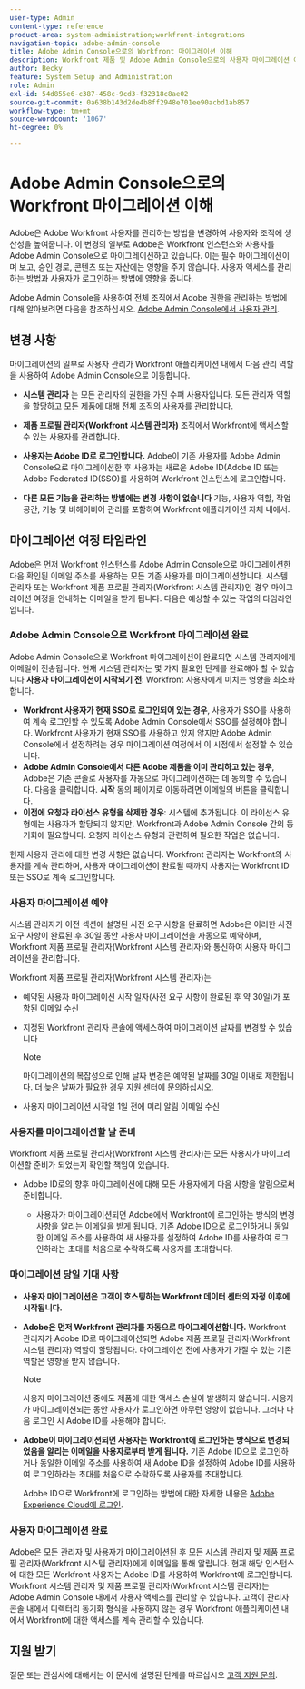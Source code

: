 ```yaml
---
user-type: Admin
content-type: reference
product-area: system-administration;workfront-integrations
navigation-topic: adobe-admin-console
title: Adobe Admin Console으로의 Workfront 마이그레이션 이해
description: Workfront 제품 및 Adobe Admin Console으로의 사용자 마이그레이션 이해
author: Becky
feature: System Setup and Administration
role: Admin
exl-id: 54d855e6-c387-458c-9cd3-f32318c8ae02
source-git-commit: 0a638b143d2de4b8ff2948e701ee90acbd1ab857
workflow-type: tm+mt
source-wordcount: '1067'
ht-degree: 0%

---
```


# Adobe Admin Console으로의 Workfront 마이그레이션 이해

Adobe은 Adobe Workfront 사용자를 관리하는 방법을 변경하여 사용자와 조직에 생산성을 높여줍니다. 이 변경의 일부로 Adobe은 Workfront 인스턴스와 사용자를 Adobe Admin Console으로 마이그레이션하고 있습니다. 이는 필수 마이그레이션이며 보고, 승인 경로, 콘텐츠 또는 자산에는 영향을 주지 않습니다. 사용자 액세스를 관리하는 방법과 사용자가 로그인하는 방법에 영향을 줍니다.

Adobe Admin Console을 사용하여 전체 조직에서 Adobe 권한을 관리하는 방법에 대해 알아보려면 다음을 참조하십시오. [Adobe Admin Console에서 사용자 관리](/help/quicksilver/administration-and-setup/add-users/create-and-manage-users/admin-console.md).

## 변경 사항

마이그레이션의 일부로 사용자 관리가 Workfront 애플리케이션 내에서 다음 관리 역할을 사용하여 Adobe Admin Console으로 이동합니다.

* **시스템 관리자** 는 모든 관리자의 권한을 가진 수퍼 사용자입니다. 모든 관리자 역할을 할당하고 모든 제품에 대해 전체 조직의 사용자를 관리합니다.

* **제품 프로필 관리자(Workfront 시스템 관리자)** 조직에서 Workfront에 액세스할 수 있는 사용자를 관리합니다.

* **사용자는 Adobe ID로 로그인합니다.** Adobe이 기존 사용자를 Adobe Admin Console으로 마이그레이션한 후 사용자는 새로운 Adobe ID(Adobe ID 또는 Adobe Federated ID(SSO)를 사용하여 Workfront 인스턴스에 로그인합니다.

* **다른 모든 기능을 관리하는 방법에는 변경 사항이 없습니다** 기능, 사용자 역할, 작업 공간, 기능 및 비헤이비어 관리를 포함하여 Workfront 애플리케이션 자체 내에서.

## 마이그레이션 여정 타임라인

Adobe은 먼저 Workfront 인스턴스를 Adobe Admin Console으로 마이그레이션한 다음 확인된 이메일 주소를 사용하는 모든 기존 사용자를 마이그레이션합니다. 시스템 관리자 또는 Workfront 제품 프로필 관리자(Workfront 시스템 관리자)인 경우 마이그레이션 여정을 안내하는 이메일을 받게 됩니다. 다음은 예상할 수 있는 작업의 타임라인입니다.

### Adobe Admin Console으로 Workfront 마이그레이션 완료

Adobe Admin Console으로 Workfront 마이그레이션이 완료되면 시스템 관리자에게 이메일이 전송됩니다. 현재 시스템 관리자는 몇 가지 필요한 단계를 완료해야 할 수 있습니다 **사용자 마이그레이션이 시작되기 전**: Workfront 사용자에게 미치는 영향을 최소화합니다.

* **Workfront 사용자가 현재 SSO로 로그인되어 있는 경우**, 사용자가 SSO를 사용하여 계속 로그인할 수 있도록 Adobe Admin Console에서 SSO를 설정해야 합니다. Workfront 사용자가 현재 SSO를 사용하고 있지 않지만 Adobe Admin Console에서 설정하려는 경우 마이그레이션 여정에서 이 시점에서 설정할 수 있습니다.
* **Adobe Admin Console에서 다른 Adobe 제품을 이미 관리하고 있는 경우**, Adobe은 기존 콘솔로 사용자를 자동으로 마이그레이션하는 데 동의할 수 있습니다. 다음을 클릭합니다. **시작** 동의 페이지로 이동하려면 이메일의 버튼을 클릭합니다.
* **이전에 요청자 라이선스 유형을 삭제한 경우**: 시스템에 추가됩니다. 이 라이선스 유형에는 사용자가 할당되지 않지만, Workfront과 Adobe Admin Console 간의 동기화에 필요합니다. 요청자 라이선스 유형과 관련하여 필요한 작업은 없습니다.

현재 사용자 관리에 대한 변경 사항은 없습니다. Workfront 관리자는 Workfront의 사용자를 계속 관리하며, 사용자 마이그레이션이 완료될 때까지 사용자는 Workfront ID 또는 SSO로 계속 로그인합니다.

### 사용자 마이그레이션 예약

시스템 관리자가 이전 섹션에 설명된 사전 요구 사항을 완료하면 Adobe은 이러한 사전 요구 사항이 완료된 후 30일 동안 사용자 마이그레이션을 자동으로 예약하며, Workfront 제품 프로필 관리자(Workfront 시스템 관리자)와 통신하여 사용자 마이그레이션을 관리합니다.

Workfront 제품 프로필 관리자(Workfront 시스템 관리자)는

* 예약된 사용자 마이그레이션 시작 일자(사전 요구 사항이 완료된 후 약 30일)가 포함된 이메일 수신
* 지정된 Workfront 관리자 콘솔에 액세스하여 마이그레이션 날짜를 변경할 수 있습니다

  >[!NOTE]
  >
  >마이그레이션의 복잡성으로 인해 날짜 변경은 예약된 날짜를 30일 이내로 제한됩니다. 더 늦은 날짜가 필요한 경우 지원 센터에 문의하십시오.

* 사용자 마이그레이션 시작일 1일 전에 미리 알림 이메일 수신

### 사용자를 마이그레이션할 날 준비

Workfront 제품 프로필 관리자(Workfront 시스템 관리자)는 모든 사용자가 마이그레이션할 준비가 되었는지 확인할 책임이 있습니다.

* Adobe ID로의 향후 마이그레이션에 대해 모든 사용자에게 다음 사항을 알림으로써 준비합니다.

   * 사용자가 마이그레이션되면 Adobe에서 Workfront에 로그인하는 방식의 변경 사항을 알리는 이메일을 받게 됩니다. 기존 Adobe ID으로 로그인하거나 동일한 이메일 주소를 사용하여 새 사용자를 설정하여 Adobe ID를 사용하여 로그인하라는 초대를 처음으로 수락하도록 사용자를 초대합니다.

### 마이그레이션 당일 기대 사항

* **사용자 마이그레이션은 고객이 호스팅하는 Workfront 데이터 센터의 자정 이후에 시작됩니다.**

* **Adobe은 먼저 Workfront 관리자를 자동으로 마이그레이션합니다.** Workfront 관리자가 Adobe ID로 마이그레이션되면 Adobe 제품 프로필 관리자(Workfront 시스템 관리자) 역할이 할당됩니다. 마이그레이션 전에 사용자가 가질 수 있는 기존 역할은 영향을 받지 않습니다.

  >[!NOTE]
  >
  >사용자 마이그레이션 중에도 제품에 대한 액세스 손실이 발생하지 않습니다. 사용자가 마이그레이션되는 동안 사용자가 로그인하면 아무런 영향이 없습니다. 그러나 다음 로그인 시 Adobe ID를 사용해야 합니다.



* **Adobe이 마이그레이션되면 사용자는 Workfront에 로그인하는 방식으로 변경되었음을 알리는 이메일을 사용자로부터 받게 됩니다.** 기존 Adobe ID으로 로그인하거나 동일한 이메일 주소를 사용하여 새 Adobe ID을 설정하여 Adobe ID를 사용하여 로그인하라는 초대를 처음으로 수락하도록 사용자를 초대합니다.

  Adobe ID으로 Workfront에 로그인하는 방법에 대한 자세한 내용은 [Adobe Experience Cloud에 로그인](/help/quicksilver/workfront-basics/navigate-workfront/workfront-navigation/adobe-unified-experience.md#log-in-to-adobe-experience-cloud).

### 사용자 마이그레이션 완료

Adobe은 모든 관리자 및 사용자가 마이그레이션된 후 모든 시스템 관리자 및 제품 프로필 관리자(Workfront 시스템 관리자)에게 이메일을 통해 알립니다. 현재 해당 인스턴스에 대한 모든 Workfront 사용자는 Adobe ID를 사용하여 Workfront에 로그인합니다. Workfront 시스템 관리자 및 제품 프로필 관리자(Workfront 시스템 관리자)는 Adobe Admin Console 내에서 사용자 액세스를 관리할 수 있습니다. 고객이 관리자 콘솔 내에서 디렉터리 동기화 형식을 사용하지 않는 경우 Workfront 애플리케이션 내에서 Workfront에 대한 액세스를 계속 관리할 수 있습니다.

## 지원 받기

질문 또는 관심사에 대해서는 이 문서에 설명된 단계를 따르십시오 [고객 지원 문의](/help/quicksilver/workfront-basics/tips-tricks-and-troubleshooting/contact-customer-support.md).




